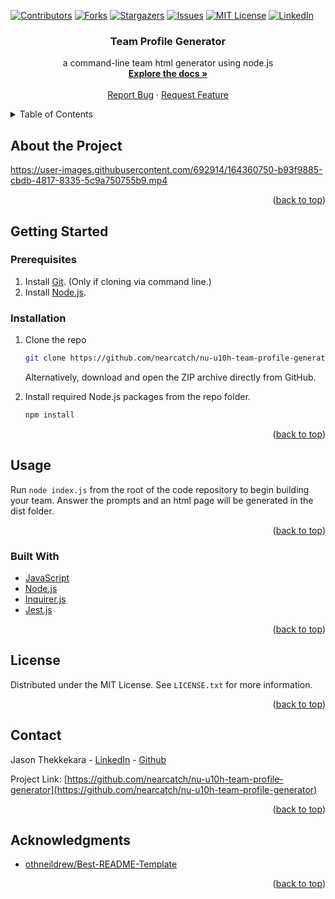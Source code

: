 <div id="top"></div>
<!--
*** Thanks for checking out the Best-README-Template. If you have a suggestion
*** that would make this better, please fork the repo and create a pull request
*** or simply open an issue with the tag "enhancement".
*** Don't forget to give the project a star!
*** Thanks again! Now go create something AMAZING! :D
-->

<!-- PROJECT SHIELDS -->
<!--
*** I'm using markdown "reference style" links for readability.
*** Reference links are enclosed in brackets [ ] instead of parentheses ( ).
*** See the bottom of this document for the declaration of the reference variables
*** for contributors-url, forks-url, etc. This is an optional, concise syntax you may use.
*** https://www.markdownguide.org/basic-syntax/#reference-style-links
-->

[![Contributors][contributors-shield]][contributors-url]
[![Forks][forks-shield]][forks-url]
[![Stargazers][stars-shield]][stars-url]
[![Issues][issues-shield]][issues-url]
[![MIT License][license-shield]][license-url]
[![LinkedIn][linkedin-shield]][linkedin-url]

<div align="center">

<h3 align="center">Team Profile Generator</h3>

  <p align="center">
    a command-line team html generator using node.js
    <br />
    <a href="https://github.com/nearcatch/nu-u10h-team-profile-generator"><strong>Explore the docs »</strong></a>
    <br />
    <br />
    <a href="https://github.com/nearcatch/nu-u10h-team-profile-generator/issues">Report Bug</a>
    ·
    <a href="https://github.com/nearcatch/nu-u10h-team-profile-generator/issues">Request Feature</a>
  </p>
</div>

<!-- TABLE OF CONTENTS -->
<details>
  <summary>Table of Contents</summary>
  <ol>
    <li>
      <a href="#about-the-project">About the Project</a>
      <ul>
        <li><a href="#built-with">Built With</a></li>
      </ul>
    </li>
    <li>
      <a href="#getting-started">Getting Started</a>
      <ul>
        <li><a href="#prerequisites">Prerequisites</a></li>
        <li><a href="#installation">Installation</a></li>
      </ul>
    </li>
    <li><a href="#usage">Usage</a></li>
    <li><a href="#license">License</a></li>
    <li><a href="#contact">Contact</a></li>
    <li><a href="#acknowledgments">Acknowledgments</a></li>
  </ol>
</details>

<!-- ABOUT THE PROJECT -->

## About the Project

https://user-images.githubusercontent.com/692914/164360750-b93f9885-cbdb-4817-8335-5c9a750755b9.mp4
<p align="right">(<a href="#top">back to top</a>)</p>



<!-- GETTING STARTED -->
## Getting Started
### Prerequisites

1. Install [Git](https://git-scm.com/book/en/v2/Getting-Started-Installing-Git). (Only if cloning via command line.)
2. Install [Node.js](https://nodejs.org/en/download/current/).

### Installation

1. Clone the repo
   ```sh
   git clone https://github.com/nearcatch/nu-u10h-team-profile-generator.git
   ```
   Alternatively, download and open the ZIP archive directly from GitHub.

2. Install required Node.js packages from the repo folder.
   ```sh
   npm install
   ```

<p align="right">(<a href="#top">back to top</a>)</p>



<!-- USAGE EXAMPLES -->

## Usage

Run `node index.js` from the root of the code repository to begin building your team. Answer the prompts and an html page will be generated in the dist folder.

<p align="right">(<a href="#top">back to top</a>)</p>

### Built With

* [JavaScript](https://developer.mozilla.org/en-US/docs/Web/JavaScript)
* [Node.js](https://nodejs.org/en/)
* [Inquirer.js](https://github.com/SBoudrias/Inquirer.js)
* [Jest.js](https://jestjs.io/)

<p align="right">(<a href="#top">back to top</a>)</p>

<!-- LICENSE -->

## License

Distributed under the MIT License. See `LICENSE.txt` for more information.

<p align="right">(<a href="#top">back to top</a>)</p>

<!-- CONTACT -->

## Contact

Jason Thekkekara - [LinkedIn][linkedin-url] - [Github](https://github.com/nearcatch)

Project Link: [https://github.com/nearcatch/nu-u10h-team-profile-generator](https://github.com/nearcatch/nu-u10h-team-profile-generator)

<p align="right">(<a href="#top">back to top</a>)</p>

<!-- ACKNOWLEDGMENTS -->

## Acknowledgments

- [othneildrew/Best-README-Template](https://github.com/othneildrew/Best-README-Template)

<p align="right">(<a href="#top">back to top</a>)</p>

<!-- MARKDOWN LINKS & IMAGES -->
<!-- https://www.markdownguide.org/basic-syntax/#reference-style-links -->

[contributors-shield]: https://img.shields.io/github/contributors/nearcatch/nu-u10h-team-profile-generator.svg?style=for-the-badge
[contributors-url]: https://github.com/nearcatch/nu-u10h-team-profile-generator/graphs/contributors
[forks-shield]: https://img.shields.io/github/forks/nearcatch/nu-u10h-team-profile-generator.svg?style=for-the-badge
[forks-url]: https://github.com/nearcatch/nu-u10h-team-profile-generator/network/members
[stars-shield]: https://img.shields.io/github/stars/nearcatch/nu-u10h-team-profile-generator.svg?style=for-the-badge
[stars-url]: https://github.com/nearcatch/nu-u10h-team-profile-generator/stargazers
[issues-shield]: https://img.shields.io/github/issues/nearcatch/nu-u10h-team-profile-generator.svg?style=for-the-badge
[issues-url]: https://github.com/nearcatch/nu-u10h-team-profile-generator/issues
[license-shield]: https://img.shields.io/github/license/nearcatch/nu-u10h-team-profile-generator.svg?style=for-the-badge
[license-url]: https://github.com/nearcatch/nu-u10h-team-profile-generator/blob/main/LICENSE.txt
[linkedin-shield]: https://img.shields.io/badge/-LinkedIn-black.svg?style=for-the-badge&logo=linkedin&colorB=555
[linkedin-url]: https://linkedin.com/in/jason-thekkekara
[product-screenshot]: https://raw.githubusercontent.com/nearcatch/nu-u10h-team-profile-generator/main/assets/readme/full-page-screenshot.webp
